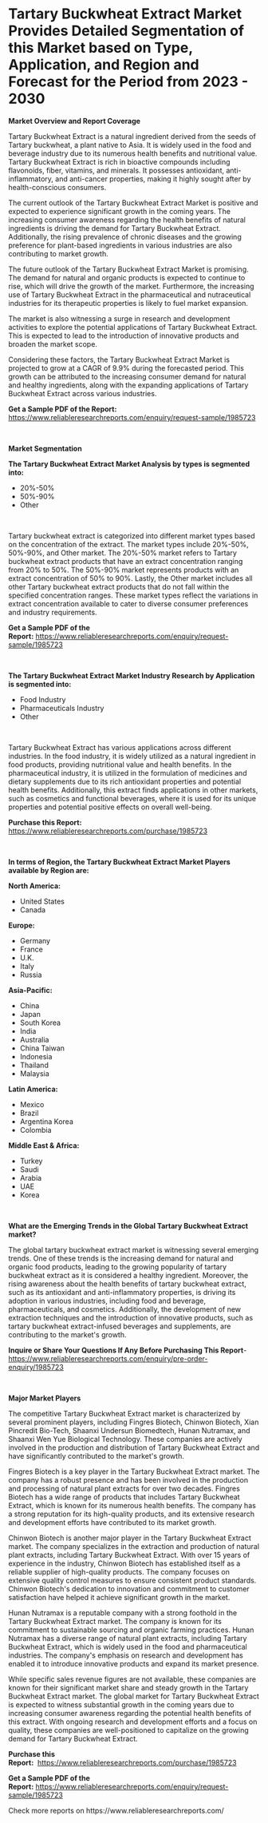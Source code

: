 <p><h1>Tartary Buckwheat Extract Market Provides Detailed Segmentation of this Market based on Type, Application, and Region and Forecast for the Period from 2023 - 2030</h1></p><p><strong>Market Overview and Report Coverage</strong></p>
<p><p>Tartary Buckwheat Extract is a natural ingredient derived from the seeds of Tartary buckwheat, a plant native to Asia. It is widely used in the food and beverage industry due to its numerous health benefits and nutritional value. Tartary Buckwheat Extract is rich in bioactive compounds including flavonoids, fiber, vitamins, and minerals. It possesses antioxidant, anti-inflammatory, and anti-cancer properties, making it highly sought after by health-conscious consumers.</p><p>The current outlook of the Tartary Buckwheat Extract Market is positive and expected to experience significant growth in the coming years. The increasing consumer awareness regarding the health benefits of natural ingredients is driving the demand for Tartary Buckwheat Extract. Additionally, the rising prevalence of chronic diseases and the growing preference for plant-based ingredients in various industries are also contributing to market growth.</p><p>The future outlook of the Tartary Buckwheat Extract Market is promising. The demand for natural and organic products is expected to continue to rise, which will drive the growth of the market. Furthermore, the increasing use of Tartary Buckwheat Extract in the pharmaceutical and nutraceutical industries for its therapeutic properties is likely to fuel market expansion.</p><p>The market is also witnessing a surge in research and development activities to explore the potential applications of Tartary Buckwheat Extract. This is expected to lead to the introduction of innovative products and broaden the market scope.</p><p>Considering these factors, the Tartary Buckwheat Extract Market is projected to grow at a CAGR of 9.9% during the forecasted period. This growth can be attributed to the increasing consumer demand for natural and healthy ingredients, along with the expanding applications of Tartary Buckwheat Extract across various industries.</p></p>
<p><strong>Get a Sample PDF of the Report:</strong> <a href="https://www.reliableresearchreports.com/enquiry/request-sample/1985723">https://www.reliableresearchreports.com/enquiry/request-sample/1985723</a></p>
<p>&nbsp;</p>
<p><strong>Market Segmentation</strong></p>
<p><strong>The Tartary Buckwheat Extract Market Analysis by types is segmented into:</strong></p>
<p><ul><li>20%-50%</li><li>50%-90%</li><li>Other</li></ul></p>
<p>&nbsp;</p>
<p><p>Tartary buckwheat extract is categorized into different market types based on the concentration of the extract. The market types include 20%-50%, 50%-90%, and Other market. The 20%-50% market refers to Tartary buckwheat extract products that have an extract concentration ranging from 20% to 50%. The 50%-90% market represents products with an extract concentration of 50% to 90%. Lastly, the Other market includes all other Tartary buckwheat extract products that do not fall within the specified concentration ranges. These market types reflect the variations in extract concentration available to cater to diverse consumer preferences and industry requirements.</p></p>
<p><strong>Get a Sample PDF of the Report:</strong>&nbsp;<a href="https://www.reliableresearchreports.com/enquiry/request-sample/1985723">https://www.reliableresearchreports.com/enquiry/request-sample/1985723</a></p>
<p>&nbsp;</p>
<p><strong>The Tartary Buckwheat Extract Market Industry Research by Application is segmented into:</strong></p>
<p><ul><li>Food Industry</li><li>Pharmaceuticals Industry</li><li>Other</li></ul></p>
<p>&nbsp;</p>
<p><p>Tartary Buckwheat Extract has various applications across different industries. In the food industry, it is widely utilized as a natural ingredient in food products, providing nutritional value and health benefits. In the pharmaceutical industry, it is utilized in the formulation of medicines and dietary supplements due to its rich antioxidant properties and potential health benefits. Additionally, this extract finds applications in other markets, such as cosmetics and functional beverages, where it is used for its unique properties and potential positive effects on overall well-being.</p></p>
<p><strong>Purchase this Report:</strong>&nbsp; <a href="https://www.reliableresearchreports.com/purchase/1985723">https://www.reliableresearchreports.com/purchase/1985723</a></p>
<p>&nbsp;</p>
<p><strong>In terms of Region, the Tartary Buckwheat Extract Market Players available by Region are:</strong></p>
<p>
    <p> <strong> North America: </strong>
        <ul>
            <li>United States</li>
            <li>Canada</li>
        </ul>
        </p> 
    <p> <strong> Europe: </strong>
        <ul>
            <li>Germany</li>
            <li>France</li>
            <li>U.K.</li>
            <li>Italy</li>
            <li>Russia</li>
        </ul>
        </p> 
    <p> <strong> Asia-Pacific: </strong>
        <ul>
            <li>China</li>
            <li>Japan</li>
            <li>South Korea</li>
            <li>India</li>
            <li>Australia</li>
            <li>China Taiwan</li>
            <li>Indonesia</li>
            <li>Thailand</li>
            <li>Malaysia</li>
        </ul>
        </p> 
    <p> <strong> Latin America: </strong>
        <ul>
            <li>Mexico</li>
            <li>Brazil</li>
            <li>Argentina Korea</li>
            <li>Colombia</li>
        </ul>
        </p> 
    <p> <strong> Middle East & Africa: </strong>
        <ul>
            <li>Turkey</li>
            <li>Saudi</li>
            <li>Arabia</li>
            <li>UAE</li>
            <li>Korea</li>
        </ul>
    </p>
    </p>
<p>&nbsp;</p>
<p><strong>What are the Emerging Trends in the Global Tartary Buckwheat Extract market?</strong></p>
<p><p>The global tartary buckwheat extract market is witnessing several emerging trends. One of these trends is the increasing demand for natural and organic food products, leading to the growing popularity of tartary buckwheat extract as it is considered a healthy ingredient. Moreover, the rising awareness about the health benefits of tartary buckwheat extract, such as its antioxidant and anti-inflammatory properties, is driving its adoption in various industries, including food and beverage, pharmaceuticals, and cosmetics. Additionally, the development of new extraction techniques and the introduction of innovative products, such as tartary buckwheat extract-infused beverages and supplements, are contributing to the market's growth.</p></p>
<p><strong>Inquire or Share Your Questions If Any Before Purchasing This Report</strong>- <a href="https://www.reliableresearchreports.com/enquiry/pre-order-enquiry/1985723">https://www.reliableresearchreports.com/enquiry/pre-order-enquiry/1985723</a></p>
<p>&nbsp;</p>
<p><strong>Major Market Players</strong></p>
<p><p>The competitive Tartary Buckwheat Extract market is characterized by several prominent players, including Fingres Biotech, Chinwon Biotech, Xian Pincredit Bio-Tech, Shaanxi Undersun Biomedtech, Hunan Nutramax, and Shaanxi Wen Yue Biological Technology. These companies are actively involved in the production and distribution of Tartary Buckwheat Extract and have significantly contributed to the market's growth.</p><p>Fingres Biotech is a key player in the Tartary Buckwheat Extract market. The company has a robust presence and has been involved in the production and processing of natural plant extracts for over two decades. Fingres Biotech has a wide range of products that includes Tartary Buckwheat Extract, which is known for its numerous health benefits. The company has a strong reputation for its high-quality products, and its extensive research and development efforts have contributed to its market growth.</p><p>Chinwon Biotech is another major player in the Tartary Buckwheat Extract market. The company specializes in the extraction and production of natural plant extracts, including Tartary Buckwheat Extract. With over 15 years of experience in the industry, Chinwon Biotech has established itself as a reliable supplier of high-quality products. The company focuses on extensive quality control measures to ensure consistent product standards. Chinwon Biotech's dedication to innovation and commitment to customer satisfaction have helped it achieve significant growth in the market.</p><p>Hunan Nutramax is a reputable company with a strong foothold in the Tartary Buckwheat Extract market. The company is known for its commitment to sustainable sourcing and organic farming practices. Hunan Nutramax has a diverse range of natural plant extracts, including Tartary Buckwheat Extract, which is widely used in the food and pharmaceutical industries. The company's emphasis on research and development has enabled it to introduce innovative products and expand its market presence.</p><p>While specific sales revenue figures are not available, these companies are known for their significant market share and steady growth in the Tartary Buckwheat Extract market. The global market for Tartary Buckwheat Extract is expected to witness substantial growth in the coming years due to increasing consumer awareness regarding the potential health benefits of this extract. With ongoing research and development efforts and a focus on quality, these companies are well-positioned to capitalize on the growing demand for Tartary Buckwheat Extract.</p></p>
<p><strong>Purchase this Report:</strong>&nbsp;&nbsp;<a href="https://www.reliableresearchreports.com/purchase/1985723">https://www.reliableresearchreports.com/purchase/1985723</a></p>
<p></p>
<p><strong>Get a Sample PDF of the Report:</strong>&nbsp;<a href="https://www.reliableresearchreports.com/enquiry/request-sample/1985723">https://www.reliableresearchreports.com/enquiry/request-sample/1985723</a></p>
<p>Check more reports on https://www.reliableresearchreports.com/</p>